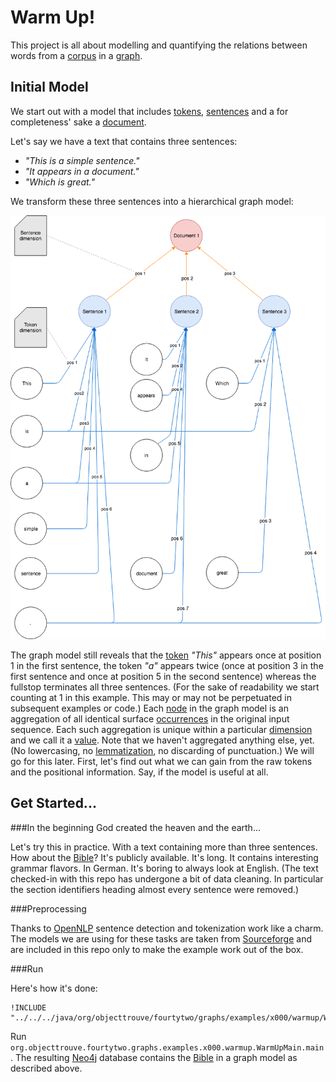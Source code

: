 Warm Up!
========

This project is all about modelling and quantifying the relations between words from a [corpus](../common/Glossary.md#corpus) in a [graph](../common/Glossary.md#graph). 

Initial Model
-------------
We start out with a model that includes [tokens](../common/Glossary.md#token), [sentences](../common/Glossary.md#sentence) and a for completeness' sake a [document](../common/Glossary.md#document).

Let's say we have a text that contains three sentences: 

  * *"This is a simple sentence."*
  * *"It appears in a document."*
  * *"Which is great."*
  
We transform these three sentences into a hierarchical graph model:  

![Initial graph model](../img/x000.00.png)

The graph model still reveals that the [token](../common/Glossary.md#token) *"This"* appears once at position 1 in the first sentence, the token *"a"* appears twice (once at position 3 in the first sentence and once at position 5 in the second sentence) whereas the fullstop terminates all three sentences.
(For the sake of readability we start counting at 1 in this example. This may or may not be perpetuated in subsequent examples or code.)
Each [node](../common/Glossary.md#node) in the graph model is an aggregation of all identical surface [occurrences](../common/Glossary.md#occurrence) in the original input sequence.
Each such aggregation is unique within a particular [dimension](../common/Glossary.md#dimension) and we call it a [value](../common/Glossary.md#value). 
Note that we haven't aggregated anything else, yet. (No lowercasing, no [lemmatization](../common/Glossary.md#lemmatization), no discarding of punctuation.) We will go for this later.
First, let's find out what we can gain from the raw tokens and the positional information. Say, if the model is useful at all. 

Get Started...
--------------

###In the beginning God created the heaven and the earth...

Let's try this in practice. With a text containing more than three sentences. 
How about the [Bible](#http://bitimage.dyndns.org/german/MartinLuther-1912/Martin_Luther_Uebersetzung_1912.txt)? It's publicly available. It's long. It contains interesting grammar flavors.
In German. It's boring to always look at English.
(The text checked-in with this repo has undergone a bit of data cleaning. In particular the section identifiers heading almost every sentence were removed.) 
 
###Preprocessing

Thanks to [OpenNLP](https://opennlp.apache.org/) sentence detection and tokenization work like a charm. 
The models we are using for these tasks are taken from [Sourceforge](http://opennlp.sourceforge.net/models-1.5/) and are included in this repo only to make the example work out of the box.

###Run

Here's how it's done: 

```
!INCLUDE "../../../java/org/objecttrouve/fourtytwo/graphs/examples/x000/warmup/WarmUpMain.java"
```

Run `org.objecttrouve.fourtytwo.graphs.examples.x000.warmup.WarmUpMain.main`. 
The resulting [Neo4j](../common/Glossary.md#neo4j) database contains the [Bible](#http://bitimage.dyndns.org/german/MartinLuther-1912/Martin_Luther_Uebersetzung_1912.txt) in a graph model as described above. 